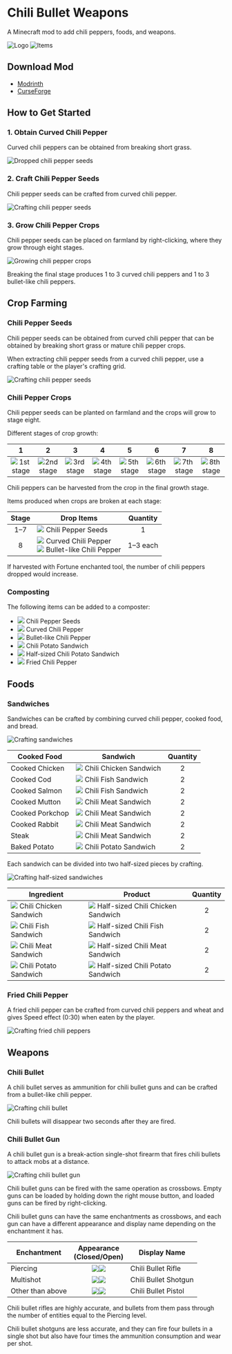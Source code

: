 # Chili Bullet Weapons

A Minecraft mod to add chili peppers, foods, and weapons.

![Logo](docs/media/icon_110.png) ![Items](docs/media/item/misc/items.png)

## Download Mod

- [Modrinth](https://modrinth.com/project/chili-bullet-weapons)
- [CurseForge](https://www.curseforge.com/minecraft/mc-mods/chili-bullet-weapons)

## How to Get Started

### 1. Obtain Curved Chili Pepper

Curved chili peppers can be obtained from breaking short grass.

![Dropped chili pepper seeds](docs/media/item/misc/dropped_chili_seeds.png)

### 2. Craft Chili Pepper Seeds

Chili pepper seeds can be crafted from curved chili pepper.

![Crafting chili pepper seeds](docs/media/item/crafting/crafting_chili_seeds.png)

### 3. Grow Chili Pepper Crops

Chili pepper seeds can be placed on farmland by right-clicking, where they grow through eight stages.

![Growing chili pepper crops](docs/media/block/misc/chili_pepper_crops.png)

Breaking the final stage produces 1 to 3 curved chili peppers and 1 to 3 bullet-like chili peppers.

## Crop Farming

### Chili Pepper Seeds

Chili pepper seeds can be obtained from curved chili pepper that can be obtained by breaking short grass or mature chili pepper crops.

When extracting chili pepper seeds from a curved chili pepper, use a crafting table or the player's crafting grid.

![Crafting chili pepper seeds](docs/media/item/crafting/crafting_chili_seeds.png)

### Chili Pepper Crops

Chili pepper seeds can be planted on farmland and the crops will grow to stage eight.

Different stages of crop growth:

| 1 | 2 | 3 | 4 | 5 | 6 | 7 | 8 |
|:-:|:-:|:-:|:-:|:-:|:-:|:-:|:-:|
|![1st stage](docs/media/block/chili_pepper_stage0_32.png)|![2nd stage](docs/media/block/chili_pepper_stage1_32.png)|![3rd stage](docs/media/block/chili_pepper_stage2_32.png)|![4th stage](docs/media/block/chili_pepper_stage3_32.png)|![5th stage](docs/media/block/chili_pepper_stage4_32.png)|![6th stage](docs/media/block/chili_pepper_stage5_32.png)|![7th stage](docs/media/block/chili_pepper_stage6_32.png)|![8th stage](docs/media/block/chili_pepper_stage7_32.png)|

Chili peppers can be harvested from the crop in the final growth stage.

Items produced when crops are broken at each stage:

|Stage|Drop Items|Quantity|
|:---:|----------|:------:|
|1–7|![ ](docs/media/item/chili_seeds.png) Chili Pepper Seeds|1|
|8|![ ](docs/media/item/curved_chili.png) Curved Chili Pepper <br />![ ](docs/media/item/bullet_chili.png) Bullet-like Chili Pepper|1–3 each|

If harvested with Fortune enchanted tool, the number of chili peppers dropped would increase.

### Composting

The following items can be added to a composter:

- ![ ](docs/media/item/chili_seeds.png) Chili Pepper Seeds
- ![ ](docs/media/item/curved_chili.png) Curved Chili Pepper
- ![ ](docs/media/item/bullet_chili.png) Bullet-like Chili Pepper
- ![ ](docs/media/item/chili_potato_sandwich.png) Chili Potato Sandwich
- ![ ](docs/media/item/half_chili_potato_sandwich.png) Half-sized Chili Potato Sandwich
- ![ ](docs/media/item/fried_chili_pepper.png) Fried Chili Pepper

## Foods

### Sandwiches

Sandwiches can be crafted by combining curved chili pepper, cooked food, and bread.

![Crafting sandwiches](docs/media/item/crafting/crafting_sandwiches.png)

|Cooked Food|Sandwich|Quantity|
|-----------|--------|:------:|
|Cooked Chicken|![ ](docs/media/item/chili_chicken_sandwich.png) Chili Chicken Sandwich|2|
|Cooked Cod|![ ](docs/media/item/chili_fish_sandwich.png) Chili Fish Sandwich|2|
|Cooked Salmon|![ ](docs/media/item/chili_fish_sandwich.png) Chili Fish Sandwich|2|
|Cooked Mutton|![ ](docs/media/item/chili_meat_sandwich.png) Chili Meat Sandwich|2|
|Cooked Porkchop|![ ](docs/media/item/chili_meat_sandwich.png) Chili Meat Sandwich|2|
|Cooked Rabbit|![ ](docs/media/item/chili_meat_sandwich.png) Chili Meat Sandwich|2|
|Steak|![ ](docs/media/item/chili_meat_sandwich.png) Chili Meat Sandwich|2|
|Baked Potato|![ ](docs/media/item/chili_potato_sandwich.png) Chili Potato Sandwich|2|

Each sandwich can be divided into two half-sized pieces by crafting.

![Crafting half-sized sandwiches](docs/media/item/crafting/crafting_half-sized_sandwiches.png)

|Ingredient|Product|Quantity|
|----------|-------|:------:|
|![ ](docs/media/item/chili_chicken_sandwich.png) Chili Chicken Sandwich|![ ](docs/media/item/half_chili_chicken_sandwich.png) Half-sized Chili Chicken Sandwich|2|
|![ ](docs/media/item/chili_fish_sandwich.png) Chili Fish Sandwich|![ ](docs/media/item/half_chili_fish_sandwich.png) Half-sized Chili Fish Sandwich|2|
|![ ](docs/media/item/chili_meat_sandwich.png) Chili Meat Sandwich|![ ](docs/media/item/half_chili_meat_sandwich.png) Half-sized Chili Meat Sandwich|2|
|![ ](docs/media/item/chili_potato_sandwich.png) Chili Potato Sandwich|![ ](docs/media/item/half_chili_potato_sandwich.png) Half-sized Chili Potato Sandwich|2|

### Fried Chili Pepper

A fried chili pepper can be crafted from curved chili peppers and wheat and gives Speed effect (0:30) when eaten by the player.

![Crafting fried chili peppers](docs/media/item/crafting/crafting_fried_chili_pepper.png)

## Weapons

### Chili Bullet

A chili bullet serves as ammunition for chili bullet guns and can be crafted from a bullet-like chili pepper.

![Crafting chili bullet](docs/media/item/crafting/crafting_chili_bullet.png)

Chili bullets will disappear two seconds after they are fired.

### Chili Bullet Gun

A chili bullet gun is a break-action single-shot firearm that fires chili bullets to attack mobs at a distance.

![Crafting chili bullet gun](docs/media/item/crafting/crafting_chili_bullet_gun.png)

Chili bullet guns can be fired with the same operation as crossbows. Empty guns can be loaded by holding down the right mouse button, and loaded guns can be fired by right-clicking.

Chili bullet guns can have the same enchantments as crossbows, and each gun can have a different appearance and display name depending on the enchantment it has.

|Enchantment|Appearance<br/>(Closed/Open)|Display Name|
|-----------|:--------------------------:|------------|
|Piercing|![ ](docs/media/item/rifle_32.png)![ ](docs/media/item/rifle_loading_32.png)|Chili Bullet Rifle|
|Multishot|![ ](docs/media/item/shotgun_32.png)![ ](docs/media/item/shotgun_loading_32.png)|Chili Bullet Shotgun|
|Other than above|![ ](docs/media/item/pistol_32.png)![ ](docs/media/item/pistol_loading_32.png)|Chili Bullet Pistol|

Chili bullet rifles are highly accurate, and bullets from them pass through the number of entities equal to the Piercing level.

Chili bullet shotguns are less accurate, and they can fire four bullets in a single shot but also have four times the ammunition consumption and wear per shot.
